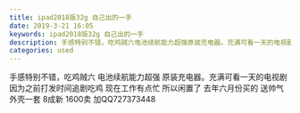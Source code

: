 ```yaml
---
title: ipad2018版32g 自己出的一手
date: 2019-3-21 16:05
keywords: ipad2018版32g 自己出的一手
description: 手感特别不错，吃鸡贼六电池续航能力超强原装充电器。充满可看一天的电视剧因为之前打发时间追剧吃鸡现在工作有点忙所以闲置了去年六月份买的送帅气外壳一套8成新1600卖加QQ727373448
categories: used
---
```

<td class="t_f" id="postmessage_3274996">

手感特别不错，吃鸡贼六 电池续航能力超强 原装充电器。充满可看一天的电视剧 因为之前打发时间追剧吃鸡 现在工作有点忙 所以闲置了 去年六月份买的 送帅气外壳一套 8成新 1600卖 加QQ727373448<br/>
<img alt="" border="0" class="zoom" data-cf-modified-4159894f0b5f6ec410fc7738-="" file="http://www.flw.ph/data/appbyme/upload/image/201903/21/yco0OFrqFh07.jpg" id="aimg_GBTVN" lazyloadthumb="1" onclick="" onmouseover="" src="http://www.flw.ph/data/appbyme/upload/image/201903/21/yco0OFrqFh07.jpg"/><br/>
<img alt="" border="0" class="zoom" data-cf-modified-4159894f0b5f6ec410fc7738-="" file="http://www.flw.ph/data/appbyme/upload/image/201903/21/dbxvaJnt8JLy.jpg" id="aimg_u7HYi" lazyloadthumb="1" onclick="" onmouseover="" src="http://www.flw.ph/data/appbyme/upload/image/201903/21/dbxvaJnt8JLy.jpg"/><br/>
<img alt="" border="0" class="zoom" data-cf-modified-4159894f0b5f6ec410fc7738-="" file="http://www.flw.ph/data/appbyme/upload/image/201903/21/I1Dpow0kIuL8.jpg" id="aimg_hT3td" lazyloadthumb="1" onclick="" onmouseover="" src="http://www.flw.ph/data/appbyme/upload/image/201903/21/I1Dpow0kIuL8.jpg"/><br/>
<img alt="" border="0" class="zoom" data-cf-modified-4159894f0b5f6ec410fc7738-="" file="http://www.flw.ph/data/appbyme/upload/image/201903/21/FTnB01CRuxd5.jpg" id="aimg_y1zKp" lazyloadthumb="1" onclick="" onmouseover="" src="http://www.flw.ph/data/appbyme/upload/image/201903/21/FTnB01CRuxd5.jpg"/><br/>
<img alt="" border="0" class="zoom" data-cf-modified-4159894f0b5f6ec410fc7738-="" file="http://www.flw.ph/data/appbyme/upload/image/201903/21/makEn5xv1IOs.jpg" id="aimg_Mpb0G" lazyloadthumb="1" onclick="" onmouseover="" src="http://www.flw.ph/data/appbyme/upload/image/201903/21/makEn5xv1IOs.jpg"/><br/>
</td>
